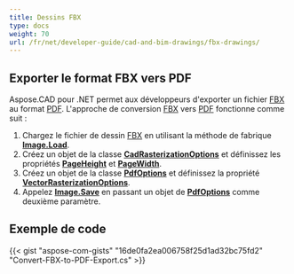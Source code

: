 ```yaml
---
title: Dessins FBX
type: docs
weight: 70
url: /fr/net/developer-guide/cad-and-bim-drawings/fbx-drawings/
---
```


## **Exporter le format FBX vers PDF**

Aspose.CAD pour .NET permet aux développeurs d'exporter un fichier [FBX](https://docs.fileformat.com/3d/fbx/) au format [PDF](https://docs.fileformat.com/pdf/). L'approche de conversion [FBX](https://docs.fileformat.com/3d/fbx/) vers [PDF](https://docs.fileformat.com/pdf/) fonctionne comme suit :

1. Chargez le fichier de dessin [FBX](https://docs.fileformat.com/3d/fbx/) en utilisant la méthode de fabrique [**Image.Load**](https://reference.aspose.com/cad/net/aspose.cad.image/load/methods/2).
1. Créez un objet de la classe [**CadRasterizationOptions**](https://reference.aspose.com/cad/net/aspose.cad.imageoptions/cadrasterizationoptions) et définissez les propriétés [**PageHeight**](https://reference.aspose.com/cad/net/aspose.cad.imageoptions/vectorrasterizationoptions/properties/pageheight) et [**PageWidth**](https://reference.aspose.com/cad/net/aspose.cad.imageoptions/vectorrasterizationoptions/properties/pagewidth).
1. Créez un objet de la classe [**PdfOptions**](https://reference.aspose.com/cad/net/aspose.cad.imageoptions/pdfoptions) et définissez la propriété [**VectorRasterizationOptions**](https://reference.aspose.com/cad/net/aspose.cad.imageoptions/vectorrasterizationoptions).
1. Appelez [**Image.Save**](https://reference.aspose.com/cad/net/aspose.cad/image/methods/save/index) en passant un objet de [**PdfOptions**](https://reference.aspose.com/cad/net/aspose.cad.imageoptions/pdfoptions) comme deuxième paramètre.

## Exemple de code

{{< gist "aspose-com-gists" "16de0fa2ea006758f25d1ad32bc75fd2" "Convert-FBX-to-PDF-Export.cs" >}}
